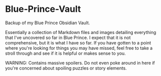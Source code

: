 # Blue-Prince-Vault
Backup of my Blue Prince Obsidian Vault.

Essentially a collection of Markdown files and images detailing everything that I've uncovered so far in Blue Prince. I expect that it is not comprehensive, but it is what I have so far. If you have gotten to a point where you're looking for things you may have missed, feel free to take a stroll through and see if it is helpful or makes sense to you.

WARNING: Contains massive spoilers. Do not even poke around in here if you're concerned about spoiling puzzles or story elements.
